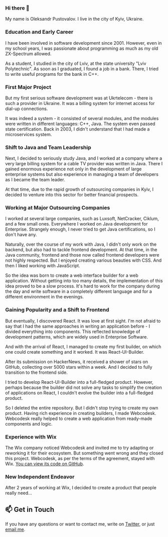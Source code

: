 ### Hi there 👋

My name is Oleksandr Pustovalov. I live in the city of Kyiv, Ukraine.

### Education and Early Career

I have been involved in software development since 2001. However, even in my school years, I was passionate about programming as much as my old ZX-Spectrum allowed.

As a student, I studied in the city of Lviv, at the state university "Lviv Polytechnic". As soon as I graduated, I found a job in a bank. There, I tried to write useful programs for the bank in C++.

### First Major Project

But my first serious software development was at Ukrtelecom - there is such a provider in Ukraine. It was a billing system for internet access for dial-up connections.

It was indeed a system - it consisted of several modules, and the modules were written in different languages: C++, Java. The system even passed state certification. Back in 2003, I didn't understand that I had made a microservices system.

### Shift to Java and Team Leadership

Next, I decided to seriously study Java, and I worked at a company where a very large billing system for a cable TV provider was written in Java. There I gained enormous experience not only in the development of large enterprise systems but also experience in managing a team of developers as I became the team leader.

At that time, due to the rapid growth of outsourcing companies in Kyiv, I decided to venture into this sector for better financial prospects.

### Working at Major Outsourcing Companies

I worked at several large companies, such as Luxsoft, NetCracker, Ciklum, and a few small ones. Everywhere I worked on Java development for Enterprise. Strangely enough, I never tried to get Java certifications, so I don't have any.

Naturally, over the course of my work with Java, I didn't only work on the backend, but also had to tackle frontend development. At that time, in the Java community, frontend and those now called frontend developers were not highly respected. But I enjoyed creating various beauties with CSS. And then I liked working with JavaScript.

So the idea was born to create a web interface builder for a web application. Without getting into too many details, the implementation of this idea proved to be a slow process. It's hard to work for the company during the day and write software in a completely different language and for a different environment in the evenings.

### Gaining Popularity and a Shift to Frontend

But eventually, I discovered React. It was love at first sight. I'm not afraid to say that I had the same approaches in writing an application before - I divided everything into components. This reflected knowledge of development patterns, which are widely used in Enterprise Software.

And with the arrival of React, I managed to create my first builder, on which one could create something and it worked. It was React-UI-Builder.

After its submission on HackerNews, it received a shower of stars on GitHub, collecting over 5000 stars within a week. And I decided to fully transition to the frontend side.

I tried to develop React-UI-Builder into a full-fledged product. However, perhaps because the builder did not solve any tasks to simplify the creation of applications on React, I couldn't evolve the builder into a full-fledged product.

So I deleted the entire repository. But I didn't stop trying to create my own product. Having rich experience in creating builders, I made Webcodesk. Webcodesk really helped to create a web application from ready-made components and logic.

### Experience with Wix

The Wix company noticed Webcodesk and invited me to try adapting or reworking it for their ecosystem. But something went wrong and they closed this project. Webcodesk, as per the terms of the agreement, stayed with Wix. [You can view its code on GitHub](https://github.com/webcodesk/webcodesk-srv).

### New Independent Endeavor

After 2 years of working at Wix, I decided to create a product that people really need...

## 📫 Get in Touch

If you have any questions or want to contact me, write on [Twitter](https://twitter.com/alex_pustovalov), or just [email me](mailto:apustovalov@gmail.com).
